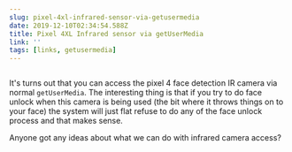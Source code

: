 ```yaml
---
slug: pixel-4xl-infrared-sensor-via-getusermedia
date: 2019-12-10T02:34:54.588Z
title: Pixel 4XL Infrared sensor via getUserMedia
link: ''
tags: [links, getusermedia]
---
```


<figure><img src="/images/2019-12-10-pixel-4xl-infrared-sensor-via-getusermedia-0.jpeg" alt=""></figure>

It's turns out that you can access the pixel 4 face detection IR camera via normal `getUserMedia`. The interesting thing is that if you try to do face unlock when this camera is being used (the bit where it throws things on to your face) the system will just flat refuse to do any of the face unlock process and that makes sense.

Anyone got any ideas about what we can do with infrared camera access?

